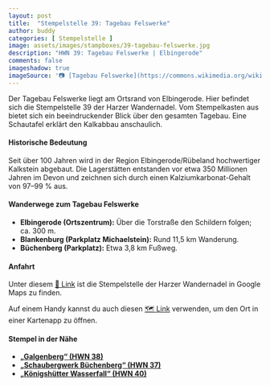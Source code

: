 ```yaml
---
layout: post
title:  "Stempelstelle 39: Tagebau Felswerke"
author: buddy
categories: [ Stempelstelle ]
image: assets/images/stampboxes/39-tagebau-felswerke.jpg
description: "HWN 39: Tagebau Felswerke | Elbingerode"
comments: false
imageshadow: true
imageSource: '📷 [Tagebau Felswerke](https://commons.wikimedia.org/wiki/File:Tagebau_Felswerke.jpg) von <a href="//commons.wikimedia.org/wiki/User:B.Thomas95" title="User:B.Thomas95">Thomas Binder</a> unter Lizenz [CC BY-SA 4.0](https://creativecommons.org/licenses/by-sa/4.0)'
---
```


Der Tagebau Felswerke liegt am Ortsrand von Elbingerode. Hier befindet sich die Stempelstelle 39 der Harzer Wandernadel. Vom Stempelkasten aus bietet sich ein beeindruckender Blick über den gesamten Tagebau. Eine Schautafel erklärt den Kalkabbau anschaulich.

#### Historische Bedeutung

Seit über 100 Jahren wird in der Region Elbingerode/Rübeland hochwertiger Kalkstein abgebaut. Die Lagerstätten entstanden vor etwa 350 Millionen Jahren im Devon und zeichnen sich durch einen Kalziumkarbonat-Gehalt von 97–99 % aus.

#### Wanderwege zum Tagebau Felswerke

- **Elbingerode (Ortszentrum):** Über die Torstraße den Schildern folgen; ca. 300 m.
- **Blankenburg (Parkplatz Michaelstein):** Rund 11,5 km Wanderung.
- **Büchenberg (Parkplatz):** Etwa 3,8 km Fußweg.

#### Anfahrt

Unter diesem [📍 Link](https://www.google.com/maps/dir/?api=1&origin=&destination=51.75997%2C%2010.80184) ist die Stempelstelle der Harzer Wandernadel in Google Maps zu finden.

<div class="android-only">
  Auf einem Handy kannst du auch diesen 
  <a href="geo:51.75997,10.80184">🗺️ Link</a> 
  verwenden, um den Ort in einer Kartenapp zu öffnen.
  <p></p>
</div>

#### Stempel in der Nähe

- [**„Galgenberg“ (HWN 38)**](/stempelstelle-038-galgenberg)
- [**„Schaubergwerk Büchenberg“ (HWN 37)**](/stempelstelle-037-buechenberg)
- [**„Königshütter Wasserfall“ (HWN 40)**](/stempelstelle-040-koenigshuetter-wasserfall)
